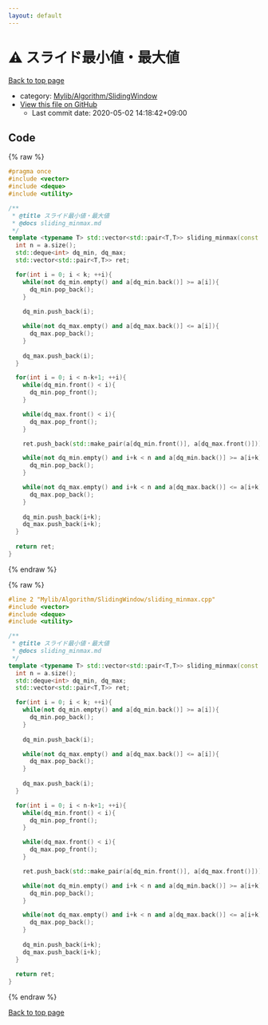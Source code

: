 ```yaml
---
layout: default
---
```


<!-- mathjax config similar to math.stackexchange -->
<script type="text/javascript" async
  src="https://cdnjs.cloudflare.com/ajax/libs/mathjax/2.7.5/MathJax.js?config=TeX-MML-AM_CHTML">
</script>
<script type="text/x-mathjax-config">
  MathJax.Hub.Config({
    TeX: { equationNumbers: { autoNumber: "AMS" }},
    tex2jax: {
      inlineMath: [ ['$','$'] ],
      processEscapes: true
    },
    "HTML-CSS": { matchFontHeight: false },
    displayAlign: "left",
    displayIndent: "2em"
  });
</script>

<script type="text/javascript" src="https://cdnjs.cloudflare.com/ajax/libs/jquery/3.4.1/jquery.min.js"></script>
<script src="https://cdn.jsdelivr.net/npm/jquery-balloon-js@1.1.2/jquery.balloon.min.js" integrity="sha256-ZEYs9VrgAeNuPvs15E39OsyOJaIkXEEt10fzxJ20+2I=" crossorigin="anonymous"></script>
<script type="text/javascript" src="../../../../assets/js/copy-button.js"></script>
<link rel="stylesheet" href="../../../../assets/css/copy-button.css" />


# :warning: スライド最小値・最大値

<a href="../../../../index.html">Back to top page</a>

* category: <a href="../../../../index.html#1d0203f9a0b34121f2fb0bb17b094d0f">Mylib/Algorithm/SlidingWindow</a>
* <a href="{{ site.github.repository_url }}/blob/master/Mylib/Algorithm/SlidingWindow/sliding_minmax.cpp">View this file on GitHub</a>
    - Last commit date: 2020-05-02 14:18:42+09:00




## Code

<a id="unbundled"></a>
{% raw %}
```cpp
#pragma once
#include <vector>
#include <deque>
#include <utility>

/**
 * @title スライド最小値・最大値
 * @docs sliding_minmax.md
 */
template <typename T> std::vector<std::pair<T,T>> sliding_minmax(const std::vector<T> &a, int k){
  int n = a.size();
  std::deque<int> dq_min, dq_max;
  std::vector<std::pair<T,T>> ret;

  for(int i = 0; i < k; ++i){
    while(not dq_min.empty() and a[dq_min.back()] >= a[i]){
      dq_min.pop_back();
    }
    
    dq_min.push_back(i);

    while(not dq_max.empty() and a[dq_max.back()] <= a[i]){
      dq_max.pop_back();
    }
    
    dq_max.push_back(i);
  }

  for(int i = 0; i < n-k+1; ++i){
    while(dq_min.front() < i){
      dq_min.pop_front();
    }

    while(dq_max.front() < i){
      dq_max.pop_front();
    }

    ret.push_back(std::make_pair(a[dq_min.front()], a[dq_max.front()]));

    while(not dq_min.empty() and i+k < n and a[dq_min.back()] >= a[i+k]){
      dq_min.pop_back();
    }

    while(not dq_max.empty() and i+k < n and a[dq_max.back()] <= a[i+k]){
      dq_max.pop_back();
    }
    
    dq_min.push_back(i+k);
    dq_max.push_back(i+k);
  }
  
  return ret;
}

```
{% endraw %}

<a id="bundled"></a>
{% raw %}
```cpp
#line 2 "Mylib/Algorithm/SlidingWindow/sliding_minmax.cpp"
#include <vector>
#include <deque>
#include <utility>

/**
 * @title スライド最小値・最大値
 * @docs sliding_minmax.md
 */
template <typename T> std::vector<std::pair<T,T>> sliding_minmax(const std::vector<T> &a, int k){
  int n = a.size();
  std::deque<int> dq_min, dq_max;
  std::vector<std::pair<T,T>> ret;

  for(int i = 0; i < k; ++i){
    while(not dq_min.empty() and a[dq_min.back()] >= a[i]){
      dq_min.pop_back();
    }
    
    dq_min.push_back(i);

    while(not dq_max.empty() and a[dq_max.back()] <= a[i]){
      dq_max.pop_back();
    }
    
    dq_max.push_back(i);
  }

  for(int i = 0; i < n-k+1; ++i){
    while(dq_min.front() < i){
      dq_min.pop_front();
    }

    while(dq_max.front() < i){
      dq_max.pop_front();
    }

    ret.push_back(std::make_pair(a[dq_min.front()], a[dq_max.front()]));

    while(not dq_min.empty() and i+k < n and a[dq_min.back()] >= a[i+k]){
      dq_min.pop_back();
    }

    while(not dq_max.empty() and i+k < n and a[dq_max.back()] <= a[i+k]){
      dq_max.pop_back();
    }
    
    dq_min.push_back(i+k);
    dq_max.push_back(i+k);
  }
  
  return ret;
}

```
{% endraw %}

<a href="../../../../index.html">Back to top page</a>

